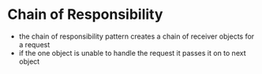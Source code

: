 # Chain of Responsibility

* the chain of responsibility pattern creates a chain of receiver objects for a request
* if the one object is unable to handle the request it passes it on to next object
